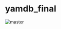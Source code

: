 # yamdb_final
![master](https://github.com/github/docs/actions/workflows/main.yml/badge.svg?branch=master)
